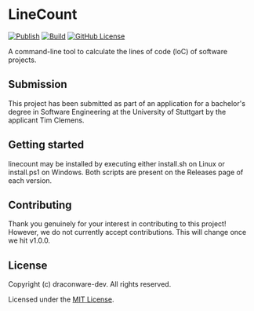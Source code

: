 # LineCount
[![Publish](https://github.com/draconware-dev/LineCount/actions/workflows/publish.yml/badge.svg)](https://github.com/draconware-dev/LineCount/actions/workflows/publish.yml)
[![Build](https://github.com/draconware-dev/LineCount/actions/workflows/build.yml/badge.svg?branch=main)](https://github.com/draconware-dev/LineCount/actions/workflows/build.yml)
[![GitHub License](https://img.shields.io/github/license/draconware-dev/LineCount)](https://github.com/draconware-dev/LineCount/blob/main/LICENSE)

A command-line tool to calculate the lines of code (loC) of software projects. 

## Submission

This project has been submitted as part of an application for a bachelor's degree in Software Engineering at the University of Stuttgart by the applicant Tim Clemens.  

## Getting started

linecount may be installed by executing either install.sh on Linux or install.ps1 on Windows. Both scripts are present on the Releases page of each version.

## Contributing

Thank you genuinely for your interest in contributing to this project!  
However, we do not currently accept contributions. This will change once we hit v1.0.0.

## License

Copyright (c) draconware-dev. All rights reserved. 

Licensed under the [MIT License](LICENSE).
